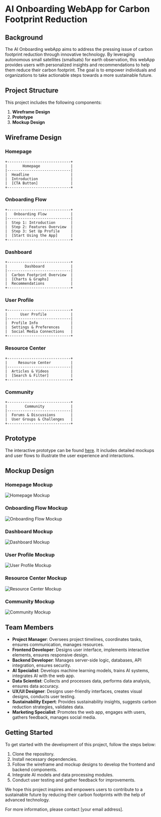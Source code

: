 # AI Onboarding WebApp for Carbon Footprint Reduction

## Background

The AI Onboarding webApp aims to address the pressing issue of carbon footprint reduction through innovative technology. By leveraging autonomous small satellites (smallsats) for earth observation, this webApp provides users with personalized insights and recommendations to help them reduce their carbon footprint. The goal is to empower individuals and organizations to take actionable steps towards a more sustainable future.

## Project Structure

This project includes the following components:
1. **Wireframe Design**
2. **Prototype**
3. **Mockup Design**

## Wireframe Design

### Homepage
```
+-----------------------------+
|       Homepage              |
|-----------------------------|
|  Headline                   |
|  Introduction               |
|  [CTA Button]               |
+-----------------------------+
```

### Onboarding Flow
```
+-----------------------------+
|   Onboarding Flow           |
|-----------------------------|
|  Step 1: Introduction       |
|  Step 2: Features Overview  |
|  Step 3: Set Up Profile     |
|  [Start Using the App]      |
+-----------------------------+
```

### Dashboard
```
+-----------------------------+
|        Dashboard            |
|-----------------------------|
|  Carbon Footprint Overview  |
|  [Charts & Graphs]          |
|  Recommendations            |
+-----------------------------+
```

### User Profile
```
+-----------------------------+
|      User Profile           |
|-----------------------------|
|  Profile Info               |
|  Settings & Preferences     |
|  Social Media Connections   |
+-----------------------------+
```

### Resource Center
```
+-----------------------------+
|     Resource Center         |
|-----------------------------|
|  Articles & Videos          |
|  [Search & Filter]          |
+-----------------------------+
```

### Community
```
+-----------------------------+
|        Community            |
|-----------------------------|
|  Forums & Discussions       |
|  User Groups & Challenges   |
+-----------------------------+
```

## Prototype

The interactive prototype can be found [here](#). It includes detailed mockups and user flows to illustrate the user experience and interactions.

## Mockup Design

### Homepage Mockup
![Homepage Mockup](#)

### Onboarding Flow Mockup
![Onboarding Flow Mockup](#)

### Dashboard Mockup
![Dashboard Mockup](#)

### User Profile Mockup
![User Profile Mockup](#)

### Resource Center Mockup
![Resource Center Mockup](#)

### Community Mockup
![Community Mockup](#)

## Team Members

- **Project Manager**: Oversees project timelines, coordinates tasks, ensures communication, manages resources.
- **Frontend Developer**: Designs user interface, implements interactive elements, ensures responsive design.
- **Backend Developer**: Manages server-side logic, databases, API integration, ensures security.
- **AI Specialist**: Develops machine learning models, trains AI systems, integrates AI with the web app.
- **Data Scientist**: Collects and processes data, performs data analysis, ensures data accuracy.
- **UX/UI Designer**: Designs user-friendly interfaces, creates visual designs, conducts user testing.
- **Sustainability Expert**: Provides sustainability insights, suggests carbon reduction strategies, validates data.
- **Marketing Specialist**: Promotes the web app, engages with users, gathers feedback, manages social media.

## Getting Started

To get started with the development of this project, follow the steps below:
1. Clone the repository.
2. Install necessary dependencies.
3. Follow the wireframe and mockup designs to develop the frontend and backend components.
4. Integrate AI models and data processing modules.
5. Conduct user testing and gather feedback for improvements.

We hope this project inspires and empowers users to contribute to a sustainable future by reducing their carbon footprints with the help of advanced technology.

For more information, please contact [your email address].
